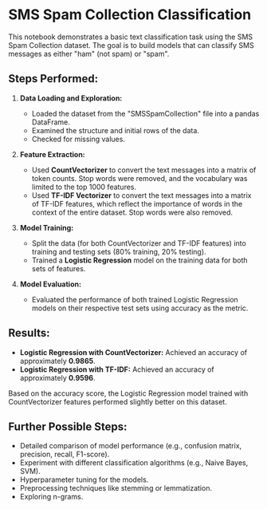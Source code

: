 # SMS Spam Collection Classification

This notebook demonstrates a basic text classification task using the SMS Spam Collection dataset. The goal is to build models that can classify SMS messages as either "ham" (not spam) or "spam".

## Steps Performed:

1.  **Data Loading and Exploration:**
    *   Loaded the dataset from the "SMSSpamCollection" file into a pandas DataFrame.
    *   Examined the structure and initial rows of the data.
    *   Checked for missing values.

2.  **Feature Extraction:**
    *   Used **CountVectorizer** to convert the text messages into a matrix of token counts. Stop words were removed, and the vocabulary was limited to the top 1000 features.
    *   Used **TF-IDF Vectorizer** to convert the text messages into a matrix of TF-IDF features, which reflect the importance of words in the context of the entire dataset. Stop words were also removed.

3.  **Model Training:**
    *   Split the data (for both CountVectorizer and TF-IDF features) into training and testing sets (80% training, 20% testing).
    *   Trained a **Logistic Regression** model on the training data for both sets of features.

4.  **Model Evaluation:**
    *   Evaluated the performance of both trained Logistic Regression models on their respective test sets using accuracy as the metric.

## Results:

*   **Logistic Regression with CountVectorizer:** Achieved an accuracy of approximately **0.9865**.
*   **Logistic Regression with TF-IDF:** Achieved an accuracy of approximately **0.9596**.

Based on the accuracy score, the Logistic Regression model trained with CountVectorizer features performed slightly better on this dataset.

## Further Possible Steps:

*   Detailed comparison of model performance (e.g., confusion matrix, precision, recall, F1-score).
*   Experiment with different classification algorithms (e.g., Naive Bayes, SVM).
*   Hyperparameter tuning for the models.
*   Preprocessing techniques like stemming or lemmatization.
*   Exploring n-grams.
